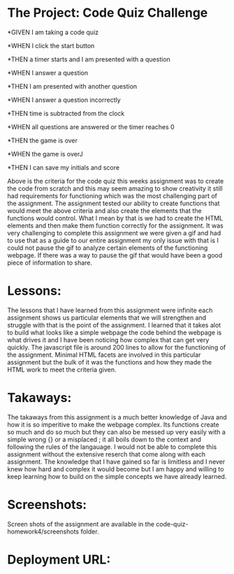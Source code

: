 # The Project: Code Quiz Challenge

*GIVEN I am taking a code quiz

*WHEN I click the start button

*THEN a timer starts and I am presented with a question

*WHEN I answer a question

*THEN I am presented with another question

*WHEN I answer a question incorrectly

*THEN time is subtracted from the clock

*WHEN all questions are answered or the timer reaches 0

*THEN the game is over

*WHEN the game is overJ

*THEN I can save my initials and score

Above is the criteria for the code quiz this weeks assignment was to create the code from scratch and this may seem amazing to show creativity it still had requirements for functioning which was the most challenging part of the assignment. The assignment tested our ability to create functions that would meet the above criteria and also create the elements that the functions would control. What I mean by that is we had to create the HTML elements and then make them function correctly for the assignment. It was very challenging to complete this assignment we were given a gif and had to use that as a guide to our entire assignment my only issue with that is I could not pause the gif to analyze certain elements of the functioning webpage. If there was a way to pause the gif that would have been a good piece of information to share. 

# Lessons:

The lessons that I have learned from this assignment were infinite each assignment shows us particular elements that we will strengthen and struggle with that is the point of the assignment. I learned that it takes alot to build what looks like a simple webpage the code behind the webpage is what drives it and I have been noticing how complex that can get very quickly. The javascript file is around 200 lines to allow for the functioning of the assignment. Minimal HTML facets are involved in this particular assignment but the bulk of it was the functions and how they made the HTML work to meet the criteria given. 

# Takaways: 

The takaways from this assignment is a much better knowledge of Java and how it is so imperitive to make the webpage complex. Its functions create so much and do so much but they can also be messed up very easily with a simple wrong {} or a misplaced ; it all boils down to the context and following the rules of the langauage. I would not be able to complete this assignment without the extensive reserch that come along with each assignment. The knowledge that I have gained so far is limitless and I never knew how hard and complex it would become but I am happy and willing to keep learning how to build on the simple concepts we have already learned. 

# Screenshots: 

Screen shots of the assignment are available in the code-quiz-homework4/screenshots folder.

# Deployment URL: